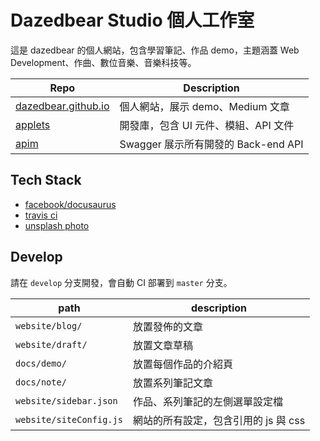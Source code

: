 # Dazedbear Studio 個人工作室

這是 dazedbear 的個人網站，包含學習筆記、作品 demo，主題涵蓋 Web Development、作曲、數位音樂、音樂科技等。

| Repo | Description |
| -- | -- |
| [dazedbear.github.io](https://github.com/dazedbear/dazedbear.github.io) | 個人網站，展示 demo、Medium 文章 |
| [applets](https://github.com/dazedbear/applets) | 開發庫，包含 UI 元件、模組、API 文件 |
| [apim](https://github.com/dazedbear/apim) | Swagger 展示所有開發的 Back-end API |

## Tech Stack

- [facebook/docusaurus](https://docusaurus.io/en/)
- [travis ci](https://travis-ci.org/)
- [unsplash photo](https://unsplash.com/)

## Develop

請在 `develop` 分支開發，會自動 CI 部署到 `master` 分支。

| path | description |
| -- | -- |
| `website/blog/` | 放置發佈的文章 |
| `website/draft/` | 放置文章草稿 |
| `docs/demo/` | 放置每個作品的介紹頁 |
| `docs/note/` | 放置系列筆記文章 |
| `website/sidebar.json` | 作品、系列筆記的左側選單設定檔 |
| `website/siteConfig.js` | 網站的所有設定，包含引用的 js 與 css |